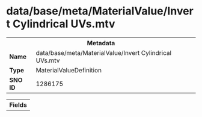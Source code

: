 <h1>data/base/meta/MaterialValue/Invert Cylindrical UVs.mtv</h1><table><tr><th colspan="100%">Metadata</th></tr><tr><td><b>Name</b></td><td>data/base/meta/MaterialValue/Invert Cylindrical UVs.mtv</td></tr><tr><td><b>Type</b></td><td>MaterialValueDefinition</td></tr><tr><td><b>SNO ID</b></td><td>1286175</td></tr></table>

<table><tr><th colspan="100%">Fields</th></tr></table>

